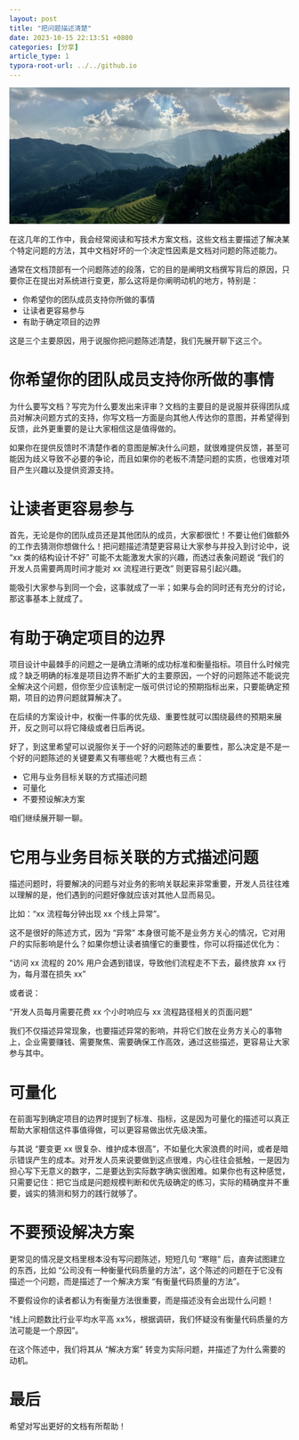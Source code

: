 ```yaml
---
layout: post
title: "把问题描述清楚"
date: 2023-10-15 22:13:51 +0800
categories: [分享]
article_type: 1
typora-root-url: ../../github.io
---
```


![](/assets/img/problem-statement-caption.jpg)

在这几年的工作中，我会经常阅读和写技术方案文档，这些文档主要描述了解决某个特定问题的方法，其中文档好坏的一个决定性因素是文档对问题的陈述能力。

通常在文档顶部有一个问题陈述的段落，它的目的是阐明文档撰写背后的原因，只要你正在提出对系统进行变更，那么这将是你阐明动机的地方，特别是：

- 你希望你的团队成员支持你所做的事情
- 让读者更容易参与
- 有助于确定项目的边界

这是三个主要原因，用于说服你把问题陈述清楚，我们先展开聊下这三个。

# 你希望你的团队成员支持你所做的事情

为什么要写文档？写完为什么要发出来评审？文档的主要目的是说服并获得团队成员对解决问题方式的支持，你写文档一方面是向其他人传达你的意图，并希望得到反馈，此外更重要的是让大家相信这是值得做的。

如果你在提供反馈时不清楚作者的意图是解决什么问题，就很难提供反馈，甚至可能因为歧义导致不必要的争论，而且如果你的老板不清楚问题的实质，也很难对项目产生兴趣以及提供资源支持。

# 让读者更容易参与

首先，无论是你的团队成员还是其他团队的成员，大家都很忙！不要让他们做额外的工作去猜测你想做什么！把问题描述清楚更容易让大家参与并投入到讨论中，说 “xx 类的结构设计不好” 可能不太能激发大家的兴趣，而透过表象问题说 “我们的开发人员需要两周时间才能对 xx 流程进行更改” 则更容易引起兴趣。

能吸引大家参与到同一个会，这事就成了一半；如果与会的同时还有充分的讨论，那这事基本上就成了。

# 有助于确定项目的边界

项目设计中最棘手的问题之一是确立清晰的成功标准和衡量指标。项目什么时候完成？缺乏明确的标准是项目边界不断扩大的主要原因，一个好的问题陈述不能说完全解决这个问题，但你至少应该制定一版可供讨论的预期指标出来，只要能确定预期，项目的边界问题就算解决了。

在后续的方案设计中，权衡一件事的优先级、重要性就可以围绕最终的预期来展开，反之则可以将它降级或者日后再说。

好了，到这里希望可以说服你关于一个好的问题陈述的重要性，那么决定是不是一个好的问题陈述的关键要素又有哪些呢？大概也有三点：

- 它用与业务目标关联的方式描述问题
- 可量化
- 不要预设解决方案

咱们继续展开聊一聊。

# 它用与业务目标关联的方式描述问题

描述问题时，将要解决的问题与对业务的影响关联起来非常重要，开发人员往往难以理解的是，他们遇到的问题好像就应该对其他人显而易见。

比如：“xx 流程每分钟出现 xx 个线上异常”。

这不是很好的陈述方式，因为 “异常” 本身很可能不是业务方关心的情况，它对用户的实际影响是什么？如果你想让读者搞懂它的重要性，你可以将描述优化为：

“访问 xx 流程的 20% 用户会遇到错误，导致他们流程走不下去，最终放弃 xx 行为，每月潜在损失 xx”

或者说：

“开发人员每月需要花费 xx 个小时响应与 xx 流程路径相关的页面问题”

我们不仅描述异常现象，也要描述异常的影响，并将它们放在业务方关心的事物上，企业需要赚钱、需要聚焦、需要确保工作高效，通过这些描述，更容易让大家参与其中。

# 可量化

在前面写到确定项目的边界时提到了标准、指标，这是因为可量化的描述可以真正帮助大家相信这件事值得做，可以更容易做出优先级决策。

与其说 “要变更 xx 很复杂、维护成本很高”，不如量化大家浪费的时间，或者是暗示错误产生的成本。对开发人员来说要做到这点很难，内心往往会抵触，一是因为担心写下无意义的数字，二是要达到实际数字确实很困难。如果你也有这种感觉，只需要记住：把它当成是问题规模判断和优先级确定的练习，实际的精确度并不重要，诚实的猜测和努力的践行就够了。

# 不要预设解决方案

更常见的情况是文档里根本没有写问题陈述，短短几句 “寒暄” 后，直奔试图建立的东西，比如 “公司没有一种衡量代码质量的方法”，这个陈述的问题在于它没有描述一个问题，而是描述了一个解决方案 “有衡量代码质量的方法”。

不要假设你的读者都认为有衡量方法很重要，而是描述没有会出现什么问题！

“线上问题数比行业平均水平高 xx%，根据调研，我们怀疑没有衡量代码质量的方法可能是一个原因”。

在这个陈述中，我们将其从 “解决方案” 转变为实际问题，并描述了为什么需要的动机。

# 最后

希望对写出更好的文档有所帮助！
